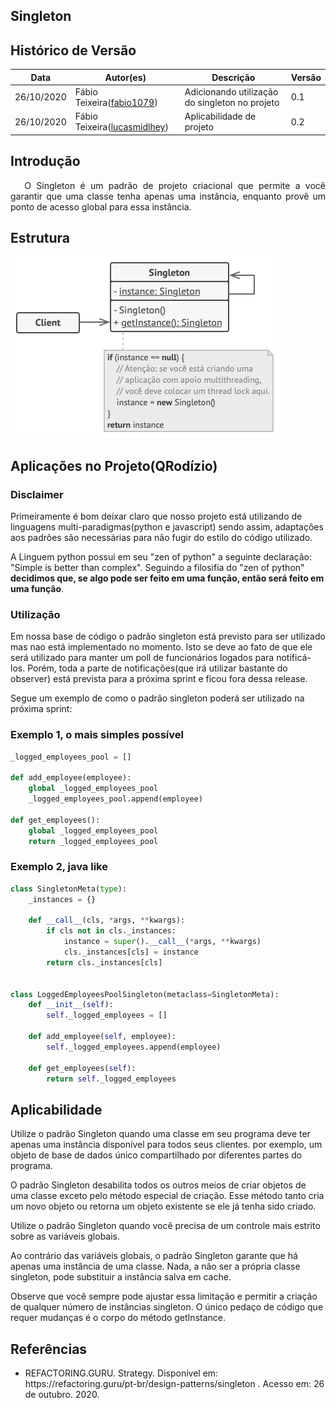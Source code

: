 ## Singleton

## Histórico de Versão

<table>
  <thead>
    <tr>
      <th>Data</th>
      <th>Autor(es)</th>
      <th>Descrição</th>
      <th>Versão</th>
    </tr>
  </thead>

  <tbody>
    <tr>
      <td>26/10/2020</td>
      <td>
        Fábio Teixeira(<a target="blank" href="https://github.com/fabio1079">fabio1079</a>)
      </td>
      <td>Adicionando utilização do singleton no projeto</td>
      <td>0.1</td>
    </tr>
    <tr>
      <td>26/10/2020</td>
      <td>
        Fábio Teixeira(<a target="blank" href="https://github.com/lucasmidlhey">lucasmidlhey</a>)
      </td>
      <td>Aplicabilidade de projeto</td>
      <td>0.2</td>
    </tr>
  </tbody>
</table>

## Introdução

<p align="justify">&emsp;
O Singleton é um padrão de projeto criacional que permite a você garantir que uma classe tenha apenas uma instância, enquanto provê um ponto de acesso global para essa instância.
</p>

## Estrutura

![Estrutura Strategy](../../images/design_patterns/singleton.png)

## Aplicações no Projeto(QRodízio)

### Disclaimer

Primeiramente é bom deixar claro que nosso projeto está utilizando de linguagens multi-paradigmas(python e javascript) sendo assim, adaptações aos padrões são necessárias para não fugir do estilo do código utilizado.

A Linguem python possui em seu "zen of python" a seguinte declaração: "Simple is better than complex". Seguindo a filosifia do "zen of python" **decidimos que, se algo pode ser feito em uma função, então será feito em uma função**.

### Utilização

Em nossa base de código o padrão singleton está previsto para ser utilizado mas nao está implementado no momento. Isto se deve ao fato de que ele será utilizado para manter um poll de funcionários logados para notificá-los. Porém, toda a parte de notificações(que irá utilizar bastante do observer) está prevista para a próxima sprint e ficou fora dessa release.

Segue um exemplo de como o padrão singleton poderá ser utilizado na próxima sprint:

### Exemplo 1, o mais simples possível

```python
_logged_employees_pool = []

def add_employee(employee):
    global _logged_employees_pool
    _logged_employees_pool.append(employee)

def get_employees():
    global _logged_employees_pool
    return _logged_employees_pool
```

### Exemplo 2, java like

```python
class SingletonMeta(type):
    _instances = {}

    def __call__(cls, *args, **kwargs):
        if cls not in cls._instances:
            instance = super().__call__(*args, **kwargs)
            cls._instances[cls] = instance
        return cls._instances[cls]


class LoggedEmployeesPoolSingleton(metaclass=SingletonMeta):
    def __init__(self):
        self._logged_employees = []

    def add_employee(self, employee):
        self._logged_employees.append(employee)

    def get_employees(self):
        return self._logged_employees
```

## Aplicabilidade

Utilize o padrão Singleton quando uma classe em seu programa deve ter apenas uma instância disponível para todos seus clientes. por exemplo, um objeto de base de dados único compartilhado por diferentes partes do programa.

O padrão Singleton desabilita todos os outros meios de criar objetos de uma classe exceto pelo método especial de criação. Esse método tanto cria um novo objeto ou retorna um objeto existente se ele já tenha sido criado.

Utilize o padrão Singleton quando você precisa de um controle mais estrito sobre as variáveis globais.

Ao contrário das variáveis globais, o padrão Singleton garante que há apenas uma instância de uma classe. Nada, a não ser a própria classe singleton, pode substituir a instância salva em cache.

Observe que você sempre pode ajustar essa limitação e permitir a criação de qualquer número de instâncias singleton. O único pedaço de código que requer mudanças é o corpo do método getInstance.

## Referências

<ul>
<li>
REFACTORING.GURU. Strategy. Disponível em: https://refactoring.guru/pt-br/design-patterns/singleton . Acesso em: 26 de outubro. 2020.
</li>
</ul>
